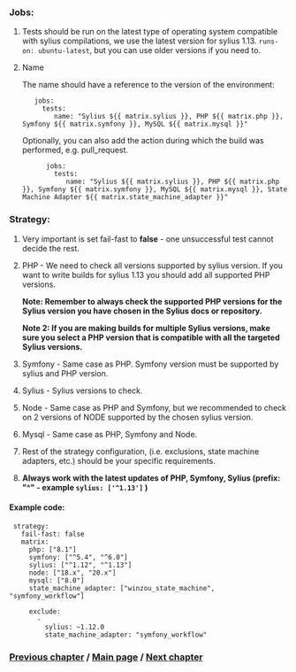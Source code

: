 ### Jobs:
1. Tests should be run on the latest type of operating system compatible with sylius compilations, we use the latest version for sylius 1.13.
   ``runs-on: ubuntu-latest``, but you can use older versions if you need to.
2. Name

   The name should have a reference to the version of the environment:
   ```YML
      jobs:
        tests:
           name: "Sylius ${{ matrix.sylius }}, PHP ${{ matrix.php }}, Symfony ${{ matrix.symfony }}, MySQL ${{ matrix.mysql }}"
   ```
   Optionally, you can also add the action during which the build was performed, e.g. pull_request.
    ```YML
          jobs:
            tests:
               name: "Sylius ${{ matrix.sylius }}, PHP ${{ matrix.php }}, Symfony ${{ matrix.symfony }}, MySQL ${{ matrix.mysql }}, State Machine Adapter ${{ matrix.state_machine_adapter }}"
    ```
### Strategy:
1. Very important is set fail-fast to <b>false</b> - one unsuccessful test cannot decide the rest.
2. PHP - We need to check all versions supported by sylius version. If you want to write builds for sylius 1.13
   you should add all supported PHP versions.

   <b>Note: Remember to always check the supported PHP versions for the Sylius version you have chosen in the Sylius docs or repository.</b>

   <b>Note 2: If you are making builds for multiple Sylius versions, make sure you select a PHP version that is compatible with all the
   targeted Sylius versions.</b>
3. Symfony - Same case as PHP. Symfony version must be supported by sylius and PHP version.
4. Sylius - Sylius versions to check.
5. Node - Same case as PHP and Symfony, but we recommended to check on 2 versions of NODE  supported by the chosen sylius version.
6. Mysql - Same case as PHP, Symfony and Node.
7. Rest of the strategy configuration, (i.e. exclusions, state machine adapters, etc.) should be your specific requirements.
8. <b>Always work with the latest updates of PHP, Symfony, Sylius (prefix: "^" - example `sylius: ['^1.13']` )</b>

#### Example code:
   ```YML
    strategy:
      fail-fast: false
      matrix:
        php: ["8.1"]
        symfony: ["^5.4", "^6.0"]
        sylius: ["^1.12", "^1.13"]
        node: ["18.x", "20.x"]
        mysql: ["8.0"]
        state_machine_adapter: ["winzou_state_machine", "symfony_workflow"]

        exclude:
          -
            sylius: ~1.12.0
            state_machine_adapter: "symfony_workflow"
```
### [Previous chapter](./2_EventsSubchapter.md) / [Main page](../GithubBuilds.md) / [Next chapter](./4_StepContextForBuildsSubchapter.md)